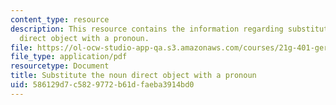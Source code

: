 ```yaml
---
content_type: resource
description: This resource contains the information regarding substitute the noun
  direct object with a pronoun.
file: https://ol-ocw-studio-app-qa.s3.amazonaws.com/courses/21g-401-german-i-fall-2008/586129d7c5829772b61dfaeba3914bd0_MIT21G_401F08_akku_pro.pdf
file_type: application/pdf
resourcetype: Document
title: Substitute the noun direct object with a pronoun
uid: 586129d7-c582-9772-b61d-faeba3914bd0
---
```

